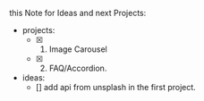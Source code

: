this Note for Ideas and next Projects:
-	projects:
	- [x] 1. Image Carousel
	- [x] 2. FAQ/Accordion.

- ideas:
	- [] add api from unsplash in the first project.